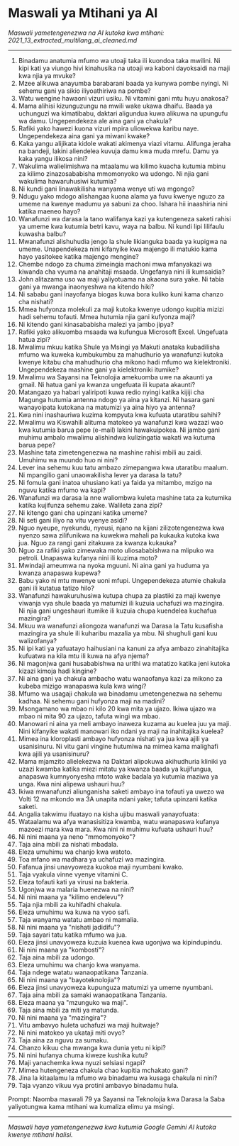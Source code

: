 # Maswali ya Mtihani ya AI
*Maswali yametengenezwa na AI kutoka kwa mtihani: 2021_13_extracted_multilang_ai_cleaned.md*

---

1.  Binadamu anatumia mfumo wa utoaji taka ili kuondoa taka mwilini. Ni kipi kati ya viungo hivi kinahusika na utoaji wa kaboni dayoksaidi na maji kwa njia ya mvuke?
2.  Mzee alikuwa anayumba barabarani baada ya kunywa pombe nyingi. Ni sehemu gani ya sikio iliyoathiriwa na pombe?
3.  Watu wengine hawaoni vizuri usiku. Ni vitamini gani mtu huyu anakosa?
4.  Mama alihisi kizunguzungu na mwili wake ukawa dhaifu. Baada ya uchunguzi wa kimatibabu, daktari aligundua kuwa alikuwa na upungufu wa damu. Ungependekeza ale aina gani ya chakula?
5.  Rafiki yako hawezi kuona vizuri mpira uliowekwa karibu naye. Ungependekeza aina gani ya miwani kwake?
6.  Kaka yangu alijikata kidole wakati akimenya viazi vitamu. Alifunga jeraha na bandeji, lakini aliendelea kuvuja damu kwa muda mrefu. Damu ya kaka yangu ilikosa nini?
7.  Wakulima walielimishwa na mtaalamu wa kilimo kuacha kutumia mbinu za kilimo zinazosababisha mmomonyoko wa udongo. Ni njia gani wakulima hawaruhusiwi kutumia?
8.  Ni kundi gani linawakilisha wanyama wenye uti wa mgongo?
9.  Ndugu yako mdogo alishangaa kuona alama ya fuvu kwenye nguzo za umeme na kwenye madumu ya sabuni za choo. Ishara hii inaashiria nini katika maeneo hayo?
10. Wanafunzi wa darasa la tano walifanya kazi ya kutengeneza saketi rahisi ya umeme kwa kutumia betri kavu, waya na balbu. Ni kundi lipi lilifaulu kuwasha balbu?
11. Mwanafunzi alishuhudia jengo la shule likianguka baada ya kupigwa na umeme. Unapendekeza nini kifanyike kwa majengo ili matukio kama hayo yasitokee katika majengo mengine?
12. Chembe ndogo za chuma zimeingia machoni mwa mfanyakazi wa kiwanda cha vyuma na anahitaji msaada. Ungefanya nini ili kumsaidia?
13. John alitazama uso wa maji yaliyotuama na akaona sura yake. Ni tabia gani ya mwanga inaonyeshwa na kitendo hiki?
14. Ni sababu gani inayofanya biogas kuwa bora kuliko kuni kama chanzo cha nishati?
15. Mmea hufyonza molekuli za maji kutoka kwenye udongo kupitia mizizi hadi sehemu tofauti. Mmea hutumia njia gani kufyonza maji?
16. Ni kitendo gani kinasababisha malezi ya jambo jipya?
17. Rafiki yako alikuomba msaada wa kufungua Microsoft Excel. Ungefuata hatua zipi?
18. Mwalimu mkuu katika Shule ya Msingi ya Makuti anataka kubadilisha mfumo wa kuweka kumbukumbu za mahudhurio ya wanafunzi kutoka kwenye kitabu cha mahudhurio cha mikono hadi mfumo wa kielektroniki. Ungependekeza mashine gani ya kielektroniki itumike?
19. Mwalimu wa Sayansi na Teknolojia amekuomba uwe na akaunti ya gmail. Ni hatua gani ya kwanza ungefuata ili kupata akaunti?
20. Matangazo ya habari yaliripoti kuwa redio nyingi katika kijiji cha Magunga hutumia antenna ndogo ya aina ya kitanzi. Ni hasara gani wanayoipata kutokana na matumizi ya aina hiyo ya antenna?
21. Kwa nini inashauriwa kuzima kompyuta kwa kufuata utaratibu sahihi?
22. Mwalimu wa Kiswahili alituma matokeo ya wanafunzi kwa wazazi wao kwa kutumia barua pepe (e-mail) lakini hawakuipokea. Ni jambo gani muhimu ambalo mwalimu alishindwa kulizingatia wakati wa kutuma barua pepe?
23. Mashine tata zimetengenezwa na mashine rahisi mbili au zaidi. Umuhimu wa muundo huo ni nini?
24. Lever ina sehemu kuu tatu ambazo zimepangwa kwa utaratibu maalum. Ni mpangilio gani unaowakilisha lever ya darasa la tatu?
25. Ni fomula gani inatoa uhusiano kati ya faida ya mitambo, mzigo na nguvu katika mfumo wa kapi?
26. Wanafunzi wa darasa la nne waliombwa kuleta mashine tata za kutumika katika kujifunza sehemu zake. Walileta zana zipi?
27. Ni kitengo gani cha upinzani katika umeme?
28. Ni seti gani iliyo na vitu vyenye asidi?
29. Nguo nyeupe, nyekundu, nyeusi, njano na kijani zilizotengenezwa kwa nyenzo sawa zilifunikwa na kuwekwa mahali pa kukauka kutoka kwa jua. Nguo za rangi gani zitakuwa za kwanza kukauka?
30. Nguo za rafiki yako zimewaka moto uliosababishwa na mlipuko wa petroli. Unapaswa kufanya nini ili kuzima moto?
31. Mwindaji ameumwa na nyoka mguuni. Ni aina gani ya huduma ya kwanza anapaswa kupewa?
32. Babu yako ni mtu mwenye uoni mfupi. Ungependekeza atumie chakula gani ili kutatua tatizo hilo?
33. Wanafunzi hawakuruhusiwa kutupa chupa za plastiki za maji kwenye viwanja vya shule baada ya matumizi ili kuzuia uchafuzi wa mazingira. Ni njia gani ungeshauri itumike ili kuzuia chupa kuendelea kuchafua mazingira?
34. Mkuu wa wanafunzi aliongoza wanafunzi wa Darasa la Tatu kusafisha mazingira ya shule ili kuharibu mazalia ya mbu. Ni shughuli gani kuu walizofanya?
35. Ni ipi kati ya yafuatayo haihusiani na kanuni za afya ambazo zinahitajika kufuatwa na kila mtu ili kuwa na afya njema?
36. Ni magonjwa gani husababishwa na urithi wa matatizo katika jeni kutoka kizazi kimoja hadi kingine?
37. Ni aina gani ya chakula ambacho watu wanaofanya kazi za mikono za kubeba mizigo wanapaswa kula kwa wingi?
38. Mfumo wa usagaji chakula wa binadamu umetengenezwa na sehemu kadhaa. Ni sehemu gani hufyonza maji na madini?
39. Msongamano wa mbao ni kilo 20 kwa mita ya ujazo. Ikiwa ujazo wa mbao ni mita 90 za ujazo, tafuta wingi wa mbao.
40. Manowari ni aina ya meli ambayo inaweza kuzama au kuelea juu ya maji. Nini kifanyike wakati manowari iko ndani ya maji na inahitajika kuelea?
41. Mimea ina kloroplasti ambayo hufyonza nishati ya jua kwa ajili ya usanisinuru. Ni vitu gani vingine hutumiwa na mimea kama malighafi kwa ajili ya usanisinuru?
42. Mama mjamzito alielekezwa na Daktari alipokuwa akihudhuria kliniki ya uzazi kwamba katika miezi mitatu ya kwanza baada ya kujifungua, anapaswa kumnyonyesha mtoto wake badala ya kutumia maziwa ya unga. Kwa nini alipewa ushauri huu?
43. Ikiwa mwanafunzi aliunganisha saketi ambayo ina tofauti ya uwezo wa Volti 12 na mkondo wa 3A unapita ndani yake; tafuta upinzani katika saketi.
44. Angalia takwimu ifuatayo na kisha ujibu maswali yanayofuata:
45. Wataalamu wa afya wanasisitiza kwamba, watu wanapaswa kufanya mazoezi mara kwa mara. Kwa nini ni muhimu kufuata ushauri huu?
46.  Ni nini maana ya neno "mmomonyoko"?
47.  Taja aina mbili za nishati mbadala.
48.  Eleza umuhimu wa chanjo kwa watoto.
49.  Toa mfano wa madhara ya uchafuzi wa mazingira.
50.  Fafanua jinsi unavyoweza kuokoa maji nyumbani kwako.
51.  Taja vyakula vinne vyenye vitamini C.
52.  Eleza tofauti kati ya virusi na bakteria.
53.  Ugonjwa wa malaria huenezwa na nini?
54.  Ni nini maana ya "kilimo endelevu"?
55.  Taja njia mbili za kuhifadhi chakula.
56.  Eleza umuhimu wa kuwa na vyoo safi.
57.  Taja wanyama watatu ambao ni mamalia.
58.  Ni nini maana ya "nishati jadidifu"?
59.  Taja sayari tatu katika mfumo wa jua.
60.  Eleza jinsi unavyoweza kuzuia kuenea kwa ugonjwa wa kipindupindu.
61.  Ni nini maana ya "kombosti"?
62.  Taja aina mbili za udongo.
63.  Eleza umuhimu wa chanjo kwa wanyama.
64.  Taja ndege watatu wanaopatikana Tanzania.
65.  Ni nini maana ya "bayoteknolojia"?
66.  Eleza jinsi unavyoweza kupunguza matumizi ya umeme nyumbani.
67.  Taja aina mbili za samaki wanaopatikana Tanzania.
68.  Eleza maana ya "mzunguko wa maji".
69.  Taja aina mbili za miti ya matunda.
70.  Ni nini maana ya "mazingira"?
71.  Vitu ambavyo huleta uchafuzi wa maji huitwaje?
72.  Ni nini matokeo ya ukataji miti ovyo?
73.  Taja aina za nguvu za sumaku.
74.  Chanzo kikuu cha mwanga kwa dunia yetu ni kipi?
75.  Ni nini hufanya chuma kiweze kushika kutu?
76.  Maji yanachemka kwa nyuzi selsiasi ngapi?
77.  Mimea hutengeneza chakula chao kupitia mchakato gani?
78.  Jina la kitaalamu la mfumo wa binadamu wa kusaga chakula ni nini?
79.  Taja vyanzo vikuu vya protini ambavyo binadamu hula.

Prompt: Naomba maswali 79 ya Sayansi na Teknolojia kwa Darasa la Saba yaliyotungwa kama mtihani wa kumaliza elimu ya msingi.

---
*Maswali haya yametengenezwa kwa kutumia Google Gemini AI kutoka kwenye mtihani halisi.*
